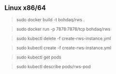 ## Linux x86/64

> sudo docker build -t bohdaq/rws .

> sudo docker run -p 7878:7878/tcp bohdaq/rws

> sudo kubectl delete -f create-rws-instance.yml

> sudo kubectl create -f create-rws-instance.yml

> sudo kubectl get pods

> sudo kubectl describe pods/rws-pod

